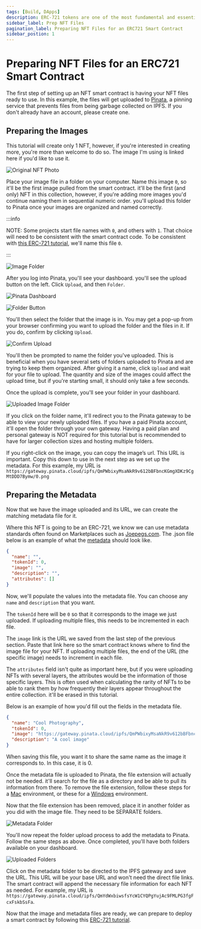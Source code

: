 ```yaml
---
tags: [Build, DApps]
description: ERC-721 tokens are one of the most fundamental and essential concepts in Ethereum. This same token standard is adopted in the Avalanche ecosystem.
sidebar_label: Prep NFT Files
pagination_label: Preparing NFT Files for an ERC721 Smart Contract
sidebar_postion: 1
---
```


# Preparing NFT Files for an ERC721 Smart Contract

The first step of setting up an NFT smart contract is having your NFT files
ready to use. In this example, the files will get uploaded to
[Pinata](https://www.pinata.cloud/), a pinning service that prevents files from
being garbage collected on IPFS. If you don't already have an account, please
create one.

## Preparing the Images

This tutorial will create only 1 NFT, however, if you're interested in creating
more, you're more than welcome to do so. The image I'm using is linked here if
you'd like to use it.

![Original NFT Photo](preparing-nft-files/1-original.jpeg)

Place your image file in a folder on your computer. Name this image `0`, so
it'll be the first image pulled from the smart contract. it'll be the first (and
only) NFT in this collection, however, if you're adding more images you'd
continue naming them in sequential numeric order. you'll upload this folder to
Pinata once your images are organized and named correctly.

:::info

NOTE: Some projects start file names with `0`, and others with `1`. That choice
will need to be consistent with the smart contract code. To be consistent with
[this ERC-721 tutorial](/build/dapp/smart-contracts/nfts/deploy-collection.md), we'll name this file
 `0`.

:::

![Image Folder](preparing-nft-files/2-image-folder.png)

After you log into Pinata, you'll see your dashboard. you'll see the upload
button on the left. Click `Upload`, and then `Folder`.

![Pinata Dashboard](preparing-nft-files/3-pinata-dashboard.png)

![Folder Button](preparing-nft-files/4-folder-button.png)

You'll then select the folder that the image is in. You may get a pop-up from
your browser confirming you want to upload the folder and the files in it. If
you do, confirm by clicking `Upload`.

![Confirm Upload](preparing-nft-files/5-confirm-upload.png)

You'll then be prompted to name the folder you've uploaded. This is beneficial
when you have several sets of folders uploaded to Pinata and are trying to keep
them organized. After giving it a name, click `Upload` and wait for your file to
upload. The quantity and size of the images could affect the upload time, but if
you're starting small, it should only take a few seconds.

Once the upload is complete, you'll see your folder in your dashboard.

![Uploaded Image Folder](preparing-nft-files/6-uploaded-image.png)

If you click on the folder name, it'll redirect you to the Pinata gateway to be
able to view your newly uploaded files. If you have a paid Pinata account, it'll
open the folder through your own gateway. Having a paid plan and personal
gateway is NOT required for this tutorial but is recommended to have for larger
collection sizes and hosting multiple folders.

If you right-click on the image, you can copy the image’s url. This URL is
important. Copy this down to use in the next step as we set up the metadata. For
this example, my URL is
`https://gateway.pinata.cloud/ipfs/QmPWbixyMsaNkR9v612bBFbncKGmgXDKz9CgMtDDD7Bymw/0.png`

## Preparing the Metadata

Now that we have the image uploaded and its URL, we can create the matching metadata file for it.

Where this NFT is going to be an ERC-721, we know we can use metadata standards
often found on Marketplaces such as [Joepegs.com](https://joepegs.com). The
.json file below is an example of what the
[metadata](https://docs.opensea.io/docs/metadata-standards#metadata-structure)
should look like.

```json
{
  "name": "",
  "tokenId": 0,
  "image": "",
  "description": "",
  "attributes": []
}
```

Now, we'll populate the values into the metadata file. You can choose any `name`
and `description` that you want.

The `tokenId` here will be `0` so that it corresponds to the image we just
uploaded. If uploading multiple files, this needs to be incremented in each
file.

The `image` link is the URL we saved from the last step of the previous section.
Paste that link here so the smart contract knows where to find the image file
for your NFT. If uploading multiple files, the end of the URL (the specific
image) needs to increment in each file.

The `attributes` field isn't quite as important here, but if you were uploading
NFTs with several layers, the attributes would be the information of those
specific layers. This is often used when calculating the rarity of NFTs to be
able to rank them by how frequently their layers appear throughout the entire
collection. it'll be erased in this tutorial.

Below is an example of how you'd fill out the fields in the metadata file.

```json
{
  "name": "Cool Photography",
  "tokenId": 0,
  "image": "https://gateway.pinata.cloud/ipfs/QmPWbixyMsaNkR9v612bBFbncKGmgXDKz9CgMtDDD7Bymw/0.png",
  "description": "A cool image"
}
```

When saving this file, you want it to share the same name as the image it
corresponds to. In this case, it is 0.

Once the metadata file is uploaded to Pinata, the file extension will actually
not be needed. it'll search for the file as a directory and be able to pull its
information from there. To remove the file extension, follow these steps for a
[Mac](https://support.apple.com/guide/mac-help/show-or-hide-filename-extensions-on-mac-mchlp2304/mac)
environment, or these for a
[Windows](https://www.techwalla.com/articles/how-to-remove-file-extensions)
environment.

Now that the file extension has been removed, place it in another folder as you
did with the image file. They need to be SEPARATE folders.

![Metadata Folder](preparing-nft-files/7-metadata-folder.png)

You'll now repeat the folder upload process to add the metadata to Pinata.
Follow the same steps as above. Once completed, you'll have both folders
available on your dashboard.

![Uploaded Folders](preparing-nft-files/8-both-uploads.png)

Click on the metadata folder to be directed to the IPFS gateway and save the
URL. This URL will be your base URL and won't need the direct file links. The
smart contract will append the necessary file information for each NFT as
needed. For example, my URL is
`https://gateway.pinata.cloud/ipfs/QmYdWxbiwsfsYcW1CYQPgYujAc9FMLPG3fgFcxFskbSsFa`.

Now that the image and metadata files are ready, we can prepare to deploy a
smart contract by following this [ERC-721 tutorial](/build/dapp/smart-contracts/nfts/deploy-collection.md).
